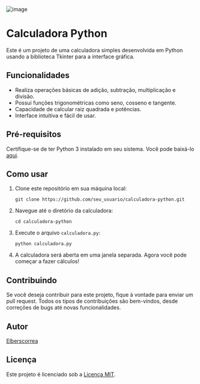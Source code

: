 
![image](https://github.com/Elberscorrea/calculator-in-python/assets/171739728/effb95fc-0ffb-4d34-8ae3-736479b3b2e3)
# Calculadora Python

Este é um projeto de uma calculadora simples desenvolvida em Python usando a biblioteca Tkinter para a interface gráfica.

## Funcionalidades

- Realiza operações básicas de adição, subtração, multiplicação e divisão.
- Possui funções trigonométricas como seno, cosseno e tangente.
- Capacidade de calcular raiz quadrada e potências.
- Interface intuitiva e fácil de usar.

## Pré-requisitos

Certifique-se de ter Python 3 instalado em seu sistema. Você pode baixá-lo [aqui](https://www.python.org/downloads/).

## Como usar

1. Clone este repositório em sua máquina local:

    ```
    git clone https://github.com/seu_usuario/calculadora-python.git
    ```

2. Navegue até o diretório da calculadora:

    ```
    cd calculadora-python
    ```

3. Execute o arquivo `calculadora.py`:

    ```
    python calculadora.py
    ```

4. A calculadora será aberta em uma janela separada. Agora você pode começar a fazer cálculos!

## Contribuindo

Se você deseja contribuir para este projeto, fique à vontade para enviar um pull request. Todos os tipos de contribuições são bem-vindos, desde correções de bugs até novas funcionalidades.

## Autor

[Elberscorrea](https://github.com/seu_usuario)

## Licença

Este projeto é licenciado sob a [Licença MIT](LICENSE).

